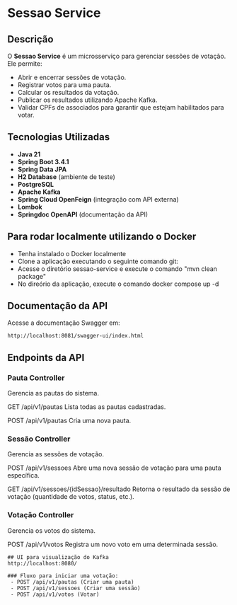 # Sessao Service

## Descrição
O **Sessao Service** é um microsserviço para gerenciar sessões de votação. Ele permite:

- Abrir e encerrar sessões de votação.
- Registrar votos para uma pauta.
- Calcular os resultados da votação.
- Publicar os resultados utilizando Apache Kafka.
- Validar CPFs de associados para garantir que estejam habilitados para votar.

## Tecnologias Utilizadas

- **Java 21**
- **Spring Boot 3.4.1**
- **Spring Data JPA**
- **H2 Database** (ambiente de teste)
- **PostgreSQL** 
- **Apache Kafka**
- **Spring Cloud OpenFeign** (integração com API externa)
- **Lombok**
- **Springdoc OpenAPI** (documentação da API)

## Para rodar localmente utilizando o Docker 
 - Tenha instalado o Docker localmente
 - Clone a aplicação executando o seguinte comando git: 
 - Acesse o diretório sessao-service e execute o comando "mvn clean package"
 - No direório da aplicação, execute o comando docker compose up -d

## Documentação da API
Acesse a documentação Swagger em:
```
http://localhost:8081/swagger-ui/index.html
```

## Endpoints da API

### Pauta Controller
Gerencia as pautas do sistema.

GET /api/v1/pautas
Lista todas as pautas cadastradas.

POST /api/v1/pautas
Cria uma nova pauta.

### Sessão Controller
Gerencia as sessões de votação.

POST /api/v1/sessoes
Abre uma nova sessão de votação para uma pauta específica.

GET /api/v1/sessoes/{idSessao}/resultado
Retorna o resultado da sessão de votação (quantidade de votos, status, etc.).
### Votação Controller
Gerencia os votos do sistema.

POST /api/v1/votos
Registra um novo voto em uma determinada sessão.

```
## UI para visualização do Kafka
http://localhost:8080/

### Fluxo para iniciar uma votação:
 - POST /api/v1/pautas (Criar uma pauta)
 - POST /api/v1/sessoes (Criar uma sessão)
 - POST /api/v1/votos (Votar)

